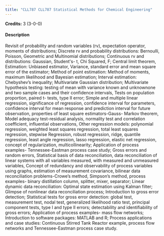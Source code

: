 ```yaml
---
title: "CLL787 CLL787 Statistical Methods for Chemical Engineering"
---
```

**Credits:** 3 (3-0-0)

#### Description
Revisit of probability and random variables (rv), expectation operator, moments of distributions; Discrete rv and probability distributions: Bernoulli, Poisson, Geometric and Multinomial distributions; Continuous rv and distributions: Gaussian, Student's- t, Chi Squared, F; Central limit theorem, Estimation: Unbiased estimator, Variance, standard error and mean square error of the estimator; Method of point estimation: Method of moments, maximum likelihood and Bayesian estimation; Interval estimation: Chebyshev’s inequality; Multivariate Gaussian distribution; Multivariate hypothesis testing: testing of mean with variance known and unknownone and two sample cases and their confidence intervals, Tests on population proportion, paired t- tests, type II error; Simple and multiple linear regression, significance of regression, confidence interval for parameters, confidence interval for mean response and prediction interval for future observation, properties of least square estimators-Gauss- Markov theorem, Model adequacy test-residual analysis, normality test and correlation coefficient, influential observations, Other regression models: polynomial regression, weighted least squares regression, total least squares regression, stepwise Regression, robust regression, ridge, quantile regression, least angle regression, lasso regression, elastic net regression, concept of regularization, multicollinearity; Application of process examples- Tennessee-Eastman process case study; Gross errors and random errors, Statistical basis of data reconciliation, data reconciliation of linear systems with all variables measured, with measured and unmeasured variables, Concept of redundancy and observability of process variables using graphs, estimation of measurement covariance, bilinear data reconciliation problems-Crowe’s method, Simpson’s method, process examples- binary distillation column, splitter, mixer, separator; Linear dynamic data reconciliation: Optimal state estimation using Kalman filter; Glimpse of nonlinear data reconciliation process; Introduction to gross error detection; Statistical tests for gross error detection: global test, measurement test, nodal test, generalized likelihood ratio test, principal component tests, type I and type II errors; detectability and identifiability of gross errors; Application of process examples- mass flow networks; Introduction to software packages: MATLAB and R; Process applications and case studies: Continuous Stirred Tank Reactor example, process flow networks and Tennessee-Eastman process case study.